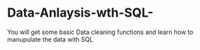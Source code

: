 # Data-Anlaysis-wth-SQL-
You will get some basic Data cleaning functions and learn how to manupulate the data with SQL
